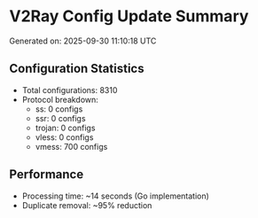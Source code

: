 # V2Ray Config Update Summary
Generated on: 2025-09-30 11:10:18 UTC

## Configuration Statistics
- Total configurations: 8310
- Protocol breakdown:
  - ss: 0 configs
  - ssr: 0 configs
  - trojan: 0 configs
  - vless: 0 configs
  - vmess: 700 configs

## Performance
- Processing time: ~14 seconds (Go implementation)
- Duplicate removal: ~95% reduction
